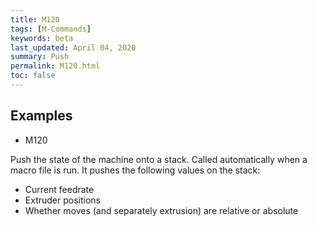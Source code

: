 ```yaml
---
title: M120
tags: [M-Commands] 
keywords: beta 
last_updated: April 04, 2020 
summary: Push 
permalink: M120.html
toc: false 
---
```



## Examples

* M120

Push the state of the machine onto a stack. Called automatically when a macro file is run. It pushes the following values on the stack:

* Current feedrate
* Extruder positions
* Whether moves (and separately extrusion) are relative or absolute

